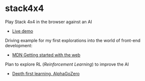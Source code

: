 # stack4x4

Play Stack 4x4 in the browser against an AI

- [Live demo](https://nick-chapman.github.io/stack4x4)

Driving example for my first explorations into the world of front-end development:

- [MDN Getting started with the web](https://developer.mozilla.org/en-US/docs/Learn/Getting_started_with_the_web)

Plan to explore RL (_Reinforcement Learning_) to improve the AI

- [Depth first learning, AlphaGoZero](https://www.depthfirstlearning.com/2018/AlphaGoZero)
